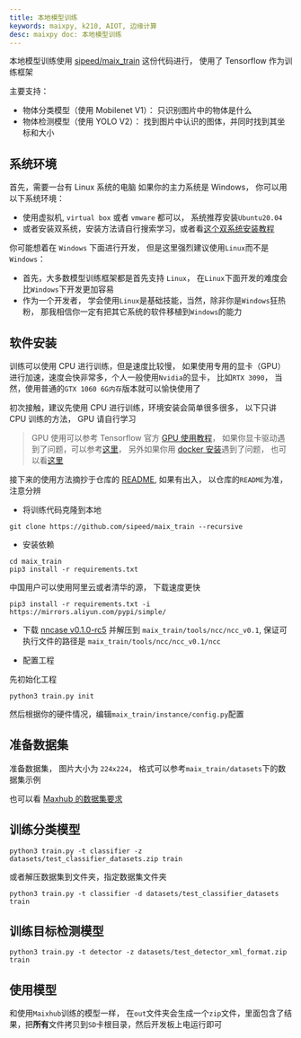 ```yaml
---
title: 本地模型训练
keywords: maixpy, k210, AIOT, 边缘计算
desc: maixpy doc: 本地模型训练
---
```




本地模型训练使用 [sipeed/maix_train](https://github.com/sipeed/maix_train) 这份代码进行， 使用了 Tensorflow 作为训练框架

主要支持：
* 物体分类模型（使用 Mobilenet V1）： 只识别图片中的物体是什么
* 物体检测模型（使用 YOLO V2）： 找到图片中认识的图体，并同时找到其坐标和大小

## 系统环境

首先，需要一台有 Linux 系统的电脑
如果你的主力系统是 Windows， 你可以用以下系统环境：
* 使用虚拟机, `virtual box` 或者 `vmware` 都可以， 系统推荐安装`Ubuntu20.04`
* 或者安装双系统，安装方法请自行搜索学习，或者看[这个双系统安装教程](https://neucrack.com/p/330)

你可能想着在 `Windows` 下面进行开发， 但是这里强烈建议使用`Linux`而不是`Windows`：
* 首先，大多数模型训练框架都是首先支持 `Linux`， 在`Linux`下面开发的难度会比`Windows`下开发更加容易
* 作为一个开发者， 学会使用`Linux`是基础技能，当然，除非你是`Windows`狂热粉， 那我相信你一定有把其它系统的软件移植到`Windows`的能力


## 软件安装

训练可以使用 CPU 进行训练，但是速度比较慢， 如果使用专用的显卡（GPU）进行加速，速度会快非常多，个人一般使用`Nvidia`的显卡， 比如`RTX 3090`， 当然，使用普通的`GTX 1060 6G内存`版本就可以愉快使用了

初次接触，建议先使用 CPU 进行训练，环境安装会简单很多很多， 以下只讲 CPU 训练的方法， GPU 请自行学习
> GPU 使用可以参考 Tensorflow 官方 [GPU 使用教程](https://tensorflow.google.cn/install/gpu)， 如果你显卡驱动遇到了问题，可以参考[这里](https://neucrack.com/p/252)， 另外如果你用 [docker 安装](https://tensorflow.google.cn/install/docker )遇到了问题， 也可以看[这里](https://neucrack.com/p/116)


接下来的使用方法摘抄于仓库的 [README](https://github.com/sipeed/maix_train/blob/master/README.md), 如果有出入， 以仓库的`README`为准，注意分辨


* 将训练代码克隆到本地

```
git clone https://github.com/sipeed/maix_train --recursive
```

* 安装依赖

```
cd maix_train
pip3 install -r requirements.txt
```
中国用户可以使用阿里云或者清华的源， 下载速度更快
```
pip3 install -r requirements.txt -i https://mirrors.aliyun.com/pypi/simple/
```

* 下载 [nncase v0.1.0-rc5](https://github.com/kendryte/nncase/releases/tag/v0.1.0-rc5) 并解压到 `maix_train/tools/ncc/ncc_v0.1`, 保证可执行文件的路径是 `maix_train/tools/ncc/ncc_v0.1/ncc`

* 配置工程

先初始化工程
```
python3 train.py init
```
然后根据你的硬件情况，编辑`maix_train/instance/config.py`配置

## 准备数据集

准备数据集， 图片大小为 `224x224`， 格式可以参考`maix_train/datasets`下的数据集示例

也可以看 [Maxhub 的数据集要求](https://www.maixhub.com/index/mtrain/help.html)


##  训练分类模型

```
python3 train.py -t classifier -z datasets/test_classifier_datasets.zip train
```

或者解压数据集到文件夹，指定数据集文件夹
```
python3 train.py -t classifier -d datasets/test_classifier_datasets train
```

## 训练目标检测模型

```
python3 train.py -t detector -z datasets/test_detector_xml_format.zip train
```

## 使用模型

和使用`Maixhub`训练的模型一样， 在`out`文件夹会生成一个`zip`文件，里面包含了结果，把**所有**文件拷贝到`SD`卡根目录，然后开发板上电运行即可






